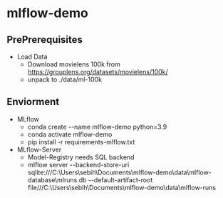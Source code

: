 # mlflow-demo

## PrePrerequisites
* Load Data
  * Download movielens 100k from https://grouplens.org/datasets/movielens/100k/ 
  * unpack to ./data/ml-100k

## Enviorment
* MLflow
  * conda create --name mlflow-demo python=3.9
  * conda activate mlflow-demo
  * pip install -r requirements-mlflow.txt
* MLflow-Server
  * Model-Registry needs SQL backend 
  * mlflow server --backend-store-uri sqlite:///C:\Users\sebih\Documents\mlflow-demo\data\mlflow-database\mlruns.db --default-artifact-root file///C:\Users\sebih\Documents\mlflow-demo\data\mlflow-runs